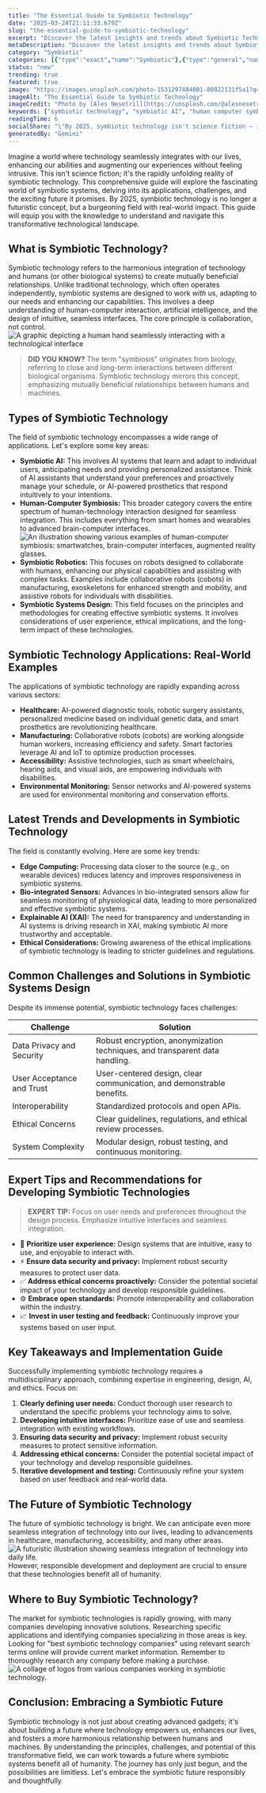 ```yaml
---
title: "The Essential Guide to Symbiotic Technology"
date: "2025-03-24T21:11:33.679Z"
slug: "the-essential-guide-to-symbiotic-technology"
excerpt: "Discover the latest insights and trends about Symbiotic Technology. This comprehensive guide covers everything you need to know about Symbiotic Technology in 2025."
metaDescription: "Discover the latest insights and trends about Symbiotic Technology. This comprehensive guide covers everything you need to know about Symbiotic Technology ..."
category: "Symbiotic"
categories: [{"type":"exact","name":"Symbiotic"},{"type":"general","name":"Human-Computer Interaction"},{"type":"medium","name":"Wearable Technology"},{"type":"specific","name":"Brain-Computer Interfaces"},{"type":"niche","name":"Neural Decoding"}]
status: "new"
trending: true
featured: true
image: "https://images.unsplash.com/photo-1531297484001-80022131f5a1?q=85&w=1200&fit=max&fm=webp&auto=compress"
imageAlt: "The Essential Guide to Symbiotic Technology"
imageCredit: "Photo by [Ales Nesetril](https://unsplash.com/@alesnesetril) on Unsplash"
keywords: ["symbiotic technology", "symbiotic AI", "human computer symbiosis", "symbiotic robotics", "future of symbiotic technology", "symbiotic technology applications", "buy symbiotic technology", "symbiotic technology benefits", "symbiotic systems design", "best symbiotic technology companies"]
readingTime: 6
socialShare: "\"By 2025, symbiotic technology isn't science fiction – it's reshaping our world.  The ethical considerations are as important as the technological advancements, ensuring a future where humans and machines thrive together.\""
generatedBy: "Gemini"
---
```




Imagine a world where technology seamlessly integrates with our lives, enhancing our abilities and augmenting our experiences without feeling intrusive. This isn't science fiction; it's the rapidly unfolding reality of symbiotic technology.  This comprehensive guide will explore the fascinating world of symbiotic systems, delving into its applications, challenges, and the exciting future it promises.  By 2025, symbiotic technology is no longer a futuristic concept, but a burgeoning field with real-world impact.  This guide will equip you with the knowledge to understand and navigate this transformative technological landscape.

## What is Symbiotic Technology?

Symbiotic technology refers to the harmonious integration of technology and humans (or other biological systems) to create mutually beneficial relationships. Unlike traditional technology, which often operates independently, symbiotic systems are designed to work *with* us, adapting to our needs and enhancing our capabilities.  This involves a deep understanding of human-computer interaction, artificial intelligence, and the design of intuitive, seamless interfaces.  The core principle is collaboration, not control. ![A graphic depicting a human hand seamlessly interacting with a technological interface](https://images.unsplash.com/photo-1488590528505-98d2b5aba04b?q=85&w=1200&fit=max&fm=webp&auto=compress)

> **DID YOU KNOW?** The term "symbiosis" originates from biology, referring to close and long-term interactions between different biological organisms.  Symbiotic technology mirrors this concept, emphasizing mutually beneficial relationships between humans and machines.

## Types of Symbiotic Technology

The field of symbiotic technology encompasses a wide range of applications.  Let's explore some key areas:

* **Symbiotic AI:** This involves AI systems that learn and adapt to individual users, anticipating needs and providing personalized assistance.  Think of AI assistants that understand your preferences and proactively manage your schedule, or AI-powered prosthetics that respond intuitively to your intentions.
* **Human-Computer Symbiosis:** This broader category covers the entire spectrum of human-technology interaction designed for seamless integration. This includes everything from smart homes and wearables to advanced brain-computer interfaces. ![An illustration showing various examples of human-computer symbiosis: smartwatches, brain-computer interfaces, augmented reality glasses.](https://images.unsplash.com/photo-1486312338219-ce68d2c6f44d?q=85&w=1200&fit=max&fm=webp&auto=compress)
* **Symbiotic Robotics:**  This focuses on robots designed to collaborate with humans, enhancing our physical capabilities and assisting with complex tasks. Examples include collaborative robots (cobots) in manufacturing, exoskeletons for enhanced strength and mobility, and assistive robots for individuals with disabilities.
* **Symbiotic Systems Design:** This field focuses on the principles and methodologies for creating effective symbiotic systems. It involves considerations of user experience, ethical implications, and the long-term impact of these technologies.

## Symbiotic Technology Applications: Real-World Examples

The applications of symbiotic technology are rapidly expanding across various sectors:

* **Healthcare:**  AI-powered diagnostic tools, robotic surgery assistants, personalized medicine based on individual genetic data, and smart prosthetics are revolutionizing healthcare.
* **Manufacturing:**  Collaborative robots (cobots) are working alongside human workers, increasing efficiency and safety.  Smart factories leverage AI and IoT to optimize production processes.
* **Accessibility:**  Assistive technologies, such as smart wheelchairs, hearing aids, and visual aids, are empowering individuals with disabilities.
* **Environmental Monitoring:**  Sensor networks and AI-powered systems are used for environmental monitoring and conservation efforts.

## Latest Trends and Developments in Symbiotic Technology

The field is constantly evolving.  Here are some key trends:

* **Edge Computing:**  Processing data closer to the source (e.g., on wearable devices) reduces latency and improves responsiveness in symbiotic systems.
* **Bio-integrated Sensors:**  Advances in bio-integrated sensors allow for seamless monitoring of physiological data, leading to more personalized and effective symbiotic systems.
* **Explainable AI (XAI):** The need for transparency and understanding in AI systems is driving research in XAI, making symbiotic AI more trustworthy and acceptable.
* **Ethical Considerations:**  Growing awareness of the ethical implications of symbiotic technology is leading to stricter guidelines and regulations.

## Common Challenges and Solutions in Symbiotic Systems Design

Despite its immense potential, symbiotic technology faces challenges:

| Challenge                     | Solution                                                                     |
|------------------------------|-----------------------------------------------------------------------------|
| Data Privacy and Security     | Robust encryption, anonymization techniques, and transparent data handling. |
| User Acceptance and Trust     | User-centered design, clear communication, and demonstrable benefits.          |
| Interoperability             | Standardized protocols and open APIs.                                         |
| Ethical Concerns              | Clear guidelines, regulations, and ethical review processes.                   |
| System Complexity             | Modular design, robust testing, and continuous monitoring.                   |

## Expert Tips and Recommendations for Developing Symbiotic Technologies

> **EXPERT TIP:**  Focus on user needs and preferences throughout the design process.  Emphasize intuitive interfaces and seamless integration.

* 🔑 **Prioritize user experience:**  Design systems that are intuitive, easy to use, and enjoyable to interact with.
* ⚡ **Ensure data security and privacy:**  Implement robust security measures to protect user data.
* ✅ **Address ethical concerns proactively:**  Consider the potential societal impact of your technology and develop responsible guidelines.
* ⚙️ **Embrace open standards:**  Promote interoperability and collaboration within the industry.
* 📈 **Invest in user testing and feedback:**  Continuously improve your systems based on user input.

## Key Takeaways and Implementation Guide

Successfully implementing symbiotic technology requires a multidisciplinary approach, combining expertise in engineering, design, AI, and ethics.  Focus on:

1. **Clearly defining user needs:** Conduct thorough user research to understand the specific problems your technology aims to solve.
2. **Developing intuitive interfaces:**  Prioritize ease of use and seamless integration with existing workflows.
3. **Ensuring data security and privacy:**  Implement robust security measures to protect sensitive information.
4. **Addressing ethical concerns:**  Consider the potential societal impact of your technology and develop responsible guidelines.
5. **Iterative development and testing:**  Continuously refine your system based on user feedback and real-world data.

## The Future of Symbiotic Technology

The future of symbiotic technology is bright.  We can anticipate even more seamless integration of technology into our lives, leading to advancements in healthcare, manufacturing, accessibility, and many other areas.  ![A futuristic illustration showing seamless integration of technology into daily life.](https://images.unsplash.com/photo-1581091226825-a6a2a5aee158?q=85&w=1200&fit=max&fm=webp&auto=compress)  However, responsible development and deployment are crucial to ensure that these technologies benefit all of humanity.

## Where to Buy Symbiotic Technology?

The market for symbiotic technologies is rapidly growing, with many companies developing innovative solutions.  Researching specific applications and identifying companies specializing in those areas is key.  Looking for "best symbiotic technology companies" using relevant search terms online will provide current market information.  Remember to thoroughly research any company before making a purchase. ![A collage of logos from various companies working in symbiotic technology.](https://images.unsplash.com/photo-1526374965328-7f61d4dc18c5?q=85&w=1200&fit=max&fm=webp&auto=compress)

## Conclusion: Embracing a Symbiotic Future

Symbiotic technology is not just about creating advanced gadgets; it's about building a future where technology empowers us, enhances our lives, and fosters a more harmonious relationship between humans and machines.  By understanding the principles, challenges, and potential of this transformative field, we can work towards a future where symbiotic systems benefit all of humanity.  The journey has only just begun, and the possibilities are limitless.  Let's embrace the symbiotic future responsibly and thoughtfully.

